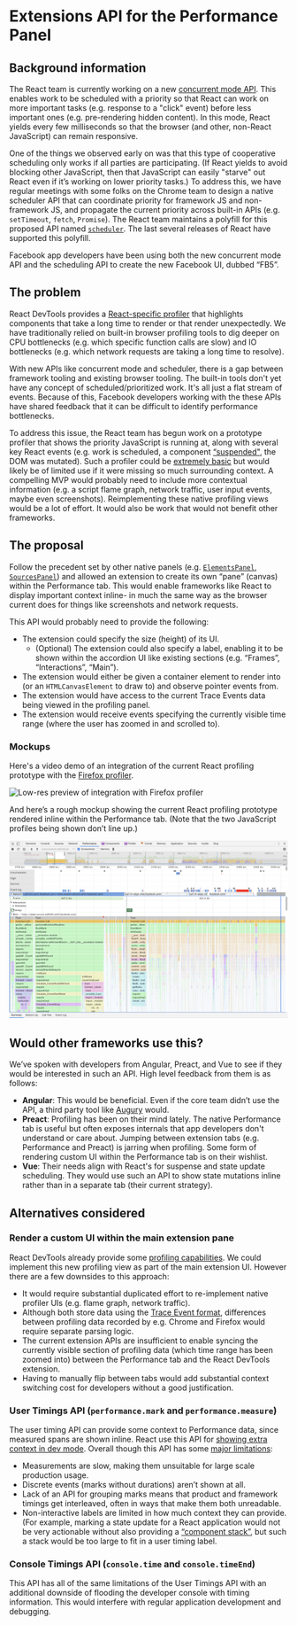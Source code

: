 # Extensions API for the Performance Panel

## Background information

The React team is currently working on a new [concurrent mode API](http://reactjs.org/docs/concurrent-mode-reference.html). This enables work to be scheduled with a priority so that React can work on more important tasks (e.g. response to a "click" event) before less important ones (e.g. pre-rendering hidden content). In this mode, React yields every few milliseconds so that the browser (and other, non-React JavaScript) can remain responsive.

One of the things we observed early on was that this type of cooperative scheduling only works if all parties are participating. (If React yields to avoid blocking other JavaScript, then that JavaScript can easily "starve" out React even if it’s working on lower priority tasks.) To address this, we have regular meetings with some folks on the Chrome team to design a native scheduler API that can coordinate priority for framework JS and non-framework JS, and propagate the current priority across built-in APIs (e.g. `setTimeout`, `fetch`, `Promise`). The React team maintains a polyfill for this proposed API named [`scheduler`](https://www.npmjs.com/package/scheduler). The last several releases of React have supported this polyfill.

Facebook app developers have been using both the new concurrent mode API and the scheduling API to create the new Facebook UI, dubbed “FB5”.

## The problem

React DevTools provides a [React-specific profiler](https://reactjs.org/blog/2018/09/10/introducing-the-react-profiler.html) that highlights components that take a long time to render or that render unexpectedly. We have traditionally relied on built-in browser profiling tools to dig deeper on CPU bottlenecks (e.g. which specific function calls are slow) and IO bottlenecks (e.g. which network requests are taking a long time to resolve).

With new APIs like concurrent mode and scheduler, there is a gap between framework tooling and existing browser tooling. The built-in tools don't yet have any concept of scheduled/prioritized work. It's all just a flat stream of events. Because of this, Facebook developers working with the these APIs have shared feedback that it can be difficult to identify performance bottlenecks.

To address this issue, the React team has begun work on a prototype profiler that shows the priority JavaScript is running at, along with several key React events (e.g. work is scheduled, a component [“suspended"](https://reactjs.org/docs/react-api.html#suspense), the DOM was mutated). Such a profiler could be [extremely basic](https://twitter.com/brian_d_vaughn/status/1192485930638041088) but would likely be of limited use if it were missing so much surrounding context. A compelling MVP would probably need to include more contextual information (e.g. a script flame graph, network traffic, user input events, maybe even screenshots). Reimplementing these native profiling views would be a lot of effort. It would also be work that would not benefit other frameworks.

## The proposal

Follow the precedent set by other native panels (e.g. [`ElementsPanel`](https://developer.chrome.com/extensions/devtools_panels#type-ElementsPanel), [`SourcesPanel`](https://developer.chrome.com/extensions/devtools_panels#type-SourcesPanel)) and allowed an extension to create its own “pane” (canvas) within the Performance tab. This would enable frameworks like React to display important context inline- in much the same way as the browser current does for things like screenshots and network requests.

This API would probably need to provide the following:

* The extension could specify the size (height) of its UI.
    * (Optional) The extension could also specify a label, enabling it to be shown within the accordion UI like existing sections (e.g. “Frames”, “Interactions”, “Main”).
* The extension would either be given a container element to render into (or an `HTMLCanvasElement` to draw to) and observe pointer events from.
* The extension would have access to the current Trace Events data being viewed in the profiling panel.
* The extension would receive events specifying the currently visible time range (where the user has zoomed in and scrolled to).


### Mockups

Here's a video demo of an integration of the current React profiling prototype with the [Firefox profiler](https://github.com/firefox-devtools/profiler).

![Low-res preview of integration with Firefox profiler](https://user-images.githubusercontent.com/29597/69925863-fd4e0a00-14a9-11ea-979f-f70e25daddbf.gif)

And here’s a rough mockup showing the current React profiling prototype rendered inline within the Performance tab. (Note that the two JavaScript profiles being shown don’t line up.)

![Mockup screenshot of custom inline profile view](https://raw.githubusercontent.com/bvaughn/extensions-api-proposal-custom-performance-pane/master/mockup.png)

## Would other frameworks use this?

We’ve spoken with developers from Angular, Preact, and Vue to see if they would be interested in such an API. High level feedback from them is as follows:

* **Angular**: This would be beneficial. Even if the core team didn’t use the API, a third party tool like [Augury](https://augury.rangle.io/) would.
* **Preact**: Profiling has been on their mind lately. The native Performance tab is useful but often exposes internals that app developers don't understand or care about. Jumping between extension tabs (e.g. Performance and Preact) is jarring when profiling. Some form of rendering custom UI within the Performance tab is on their wishlist.
* **Vue**: Their needs align with React's for suspense and state update scheduling. They would use such an API to show state mutations inline rather than in a separate tab (their current strategy).

## Alternatives considered

### **Render a custom UI within the main extension pane**

React DevTools already provide some [profiling capabilities](https://reactjs.org/blog/2018/09/10/introducing-the-react-profiler.html). We could implement this new profiling view as part of the main extension UI. However there are a few downsides to this approach:

* It would require substantial duplicated effort to re-implement native profiler UIs (e.g. flame graph, network traffic).
* Although both store data using the [Trace Event format](https://docs.google.com/document/d/1CvAClvFfyA5R-PhYUmn5OOQtYMH4h6I0nSsKchNAySU/preview), differences between profiling data recorded by e.g. Chrome and Firefox would require separate parsing logic.
* The current extension APIs are insufficient to enable syncing the currently visible section of profiling data (which time range has been zoomed into) between the Performance tab and the React DevTools extension.
* Having to manually flip between tabs would add substantial context switching cost for developers without a good justification.

### **User Timings API (`performance.mark` and `performance.measure`)**

The user timing API can provide some context to Performance data, since measured spans are shown inline. React use this API for [showing extra context in dev mode](https://twitter.com/dan_abramov/status/994577100077191168). Overall though this API has some [major limitations](https://github.com/w3c/user-timing/issues/68):

* Measurements are slow, making them unsuitable for large scale production usage.
* Discrete events (marks without durations) aren’t shown at all.
* Lack of an API for grouping marks means that product and framework timings get interleaved, often in ways that make them both unreadable.
* Non-interactive labels are limited in how much context they can provide. (For example, marking a state update for a React application would not be very actionable without also providing a [“component stack”](https://reactjs.org/docs/error-boundaries.html#component-stack-traces), but such a stack would be too large to fit in a user timing label.

### **Console Timings API (`console.time` and `console.timeEnd`)**

This API has all of the same limitations of the User Timings API with an additional downside of flooding the developer console with timing information. This would interfere with regular application development and debugging.
